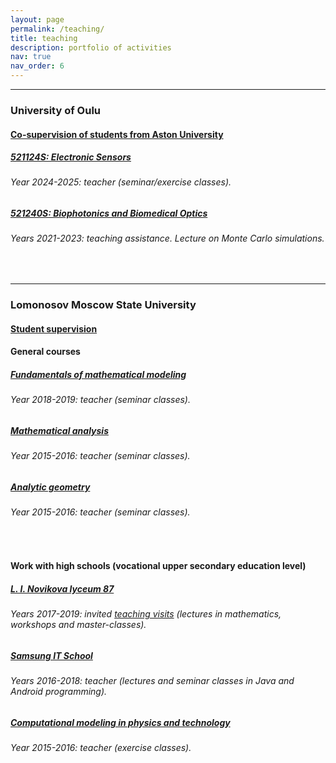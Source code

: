 ```yaml
---
layout: page
permalink: /teaching/
title: teaching
description: portfolio of activities
nav: true
nav_order: 6
---
```


<hr>
<h3>University of Oulu</h3>
<h4><a href="https://www.nature.com/articles/s41598-024-70954-x">Co-supervision of students from Aston University</a></h4>
<div class="card mt-3">
  <div class="p-3">
    <div class="row">
      <div class="col-sm-10">
        <!-- <h5 class="card-title"><a href="https://moodle.oulu.fi/enrol/index.php?id=11006" target="_blank" rel="noopener noreferrer">521124S: Electronic Sensors</a></h5> -->
		<h5 class="card-title"><a href="https://opas.peppi.oulu.fi/en/course/521124S/991?period=2024-2025" target="_blank" rel="noopener noreferrer">521124S: Electronic Sensors</a></h5> 
        <h6 class="card-subtitle font-italic">Year 2024-2025: teacher (seminar/exercise classes).</h6>
      </div>
	  <!-- 
      <div class="col-sm-2 text-sm-right">
        <span class="badge">
          ? ECTS
        </span>
      </div>
	  -->
    </div>
  </div>
</div>
<div class="card mt-3">
  <div class="p-3">
    <div class="row">
      <div class="col-sm-10">
        <!-- <h5 class="card-title"><a href="https://moodle.oulu.fi/course/view.php?id=10862" target="_blank" rel="noopener noreferrer">521240S: Biophotonics and Biomedical Optics</a></h5> -->
		<h5 class="card-title"><a href="https://opas.peppi.oulu.fi/en/course/521240S/6134?period=2024-2025" target="_blank" rel="noopener noreferrer">521240S: Biophotonics and Biomedical Optics</a></h5>
        <h6 class="card-subtitle font-italic">Years 2021-2023: teaching assistance. Lecture on Monte Carlo simulations.</h6>
      </div>
	  <!-- 
      <div class="col-sm-2 text-sm-right">
        <span class="badge">
          5 ECTS
        </span>
      </div>
	  -->
    </div>
  </div>
</div>
<br />
<hr>
<h3>Lomonosov Moscow State University</h3>
<h4><a href="https://istina.msu.ru/diplomas/coursework/241696402/">Student supervision</a></h4>
<h4>General courses</h4>
<div class="card mt-3">
  <div class="p-3">
    <div class="row">
      <div class="col-sm-10">
        <h5 class="card-title"><a href="http://math.phys.msu.ru/Education/General_courses/Principles_of_Mathematical_Modeling/show_page" target="_blank" rel="noopener noreferrer">Fundamentals of mathematical modeling</a></h5>
        <h6 class="card-subtitle font-italic">Year 2018-2019: teacher (seminar classes).</h6>
      </div> <!-- неплохо бы иметь картинку? --> 
    </div>
  </div>
</div>
<div class="card mt-3">
  <div class="p-3">
    <div class="row">
      <div class="col-sm-10">
        <h5 class="card-title"><a href="http://math.phys.msu.ru/Education/General_courses/Mathematical_analysis_1/show_page" target="_blank" rel="noopener noreferrer">Mathematical analysis</a></h5>
        <h6 class="card-subtitle font-italic">Year 2015-2016: teacher (seminar classes).</h6>
      </div>
    </div>
  </div>
</div>
<div class="card mt-3">
  <div class="p-3">
    <div class="row">
      <div class="col-sm-10">
        <h5 class="card-title"><a href="http://math.phys.msu.ru/Education/General_courses/Analytical_Geometry/show_page" target="_blank" rel="noopener noreferrer">Analytic geometry</a></h5>
        <h6 class="card-subtitle font-italic">Year 2015-2016: teacher (seminar classes).</h6>
      </div>
    </div>
  </div>
</div><br />
<h4>Work with high schools (vocational upper secondary education level)</h4>
<div class="card mt-3">
  <div class="p-3">
    <div class="row">
      <div class="col-sm-10">
        <h5 class="card-title"><a href="https://lyceum87.nnov.ru/" target="_blank" rel="noopener noreferrer">L. I. Novikova lyceum 87</a></h5>
        <h6 class="card-subtitle font-italic">Years 2017-2019: invited <a href="http://am.phys.msu.ru/Main/Sozvezdie_Nauk/show_page" target="_blank" rel="noopener noreferrer">teaching visits</a> (lectures in mathematics, workshops and master-classes).</h6>
      </div>
    </div>
  </div>
</div>
<div class="card mt-3">
  <div class="p-3">
    <div class="row">
      <div class="col-sm-10">
        <h5 class="card-title"><a href="https://news.samsung.com/ru/samsung-%d0%be%d0%b1%d1%8a%d1%8f%d0%b2%d0%b8%d0%bb%d0%b0-%d0%bf%d0%be%d0%b1%d0%b5%d0%b4%d0%b8%d1%82%d0%b5%d0%bb%d0%b5%d0%b9-%d0%b2%d1%81%d0%b5%d1%80%d0%be%d1%81%d1%81%d0%b8%d0%b9%d1%81%d0%ba%d0%be" target="_blank" rel="noopener noreferrer">Samsung IT School</a></h5>
        <h6 class="card-subtitle font-italic">Years 2016-2018: teacher (lectures and seminar classes in Java and Android programming).</h6>
      </div>
    </div>
  </div>
</div>
<div class="card mt-3">
  <div class="p-3">
    <div class="row">
      <div class="col-sm-10">
        <h5 class="card-title"><a href="http://am.phys.msu.ru/Work_with_students/Training_Courses/Computer_simulations_of_physical_problems/show_page" target="_blank" rel="noopener noreferrer">Computational modeling in physics and technology</a></h5>
        <h6 class="card-subtitle font-italic">Year 2015-2016: teacher (exercise classes).</h6>
      </div>
    </div>
  </div>
</div>